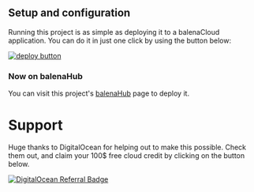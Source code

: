 ## Setup and configuration

Running this project is as simple as deploying it to a balenaCloud application. You can do it in just one click by using the button below:

[![deploy button](https://balena.io/deploy.svg)](https://dashboard.balena-cloud.com/deploy?repoUrl=https://github.com/BluenationStudio/balena-unifi&defaultDeviceType=raspberry-pi)

### Now on balenaHub

You can visit this project's [balenaHub](https://hub.balena.io/organizations/gh_kubo6472/fleets/balena-unifi) page to deploy it.

# Support
Huge thanks to DigitalOcean for helping out to make this possible. Check them out, and claim your 100$ free cloud credit by clicking on the button below.

[![DigitalOcean Referral Badge](https://web-platforms.sfo2.cdn.digitaloceanspaces.com/WWW/Badge%201.svg)](https://bit.ly/JCd0R)
